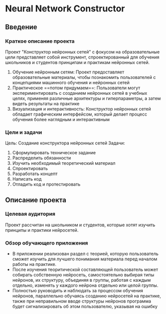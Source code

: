 # Neural Network Constructor
## Введение
### Краткое описание проекта
Проект "Конструктор нейронных сетей" с фокусом на образовательные цели представляет собой инструмент, спроектированный для обучения школьников и студентов принципам и практикам нейронных сетей.
1. Обучение нейронным сетям: Проект предоставляет образовательные материалы, чтобы познакомить пользователей с концепциями машинного обучения и нейронных сетей
2. Практическое ==потом придумаем==: Пользователи могут экспериментировать с созданием нейронных сетей в учебных целях, применяя различные архитектуры и гиперпараметры, а затем видеть результаты на практике
3. Визуализация и интерактивность: Конструктор нейронных сетей обладает графическим интерфейсом, который делает процесс обучения более наглядным и интерактивным
### Цели и задачи
Цель: Cоздание конструктора нейронных сетей
Задачи:
1.  Сформулировать техническое задание
2.  Распределить обязанности
3.  Изучить необходимый теоретический материал
4.  Спроектировать
5.  Разработать концепт
6.  Написать код
7.  Отладить код и протестировать
## Описание проекта
### Целевая аудитория
Проект рассчитан на школьником и студентов, которые хотят изучить принципы и практики нейросетей.
### Обзор обучающего приложения
* В приложении реализован раздел с теорией, которую пользователь сможет изучить для лучшего понимания материала перед началом работы на практике.
* После изучения теоритической составляющей пользователь может собирать собственную нейросеть, самостоятельно выбирая типы нейронов, их структуру, объединяя  в группы, работая с каждым отдельно, изменять  у каждого нейрона отдельно или целой группы. 
* Полностью руководить и наблюдать за процессом обучения нейронов, параллельно обучаясь созданию нейросетей на практике, также при неправильном вводе структуры нейронов программа будет сигнализировать об этом пользователю, указывая на ошибку
